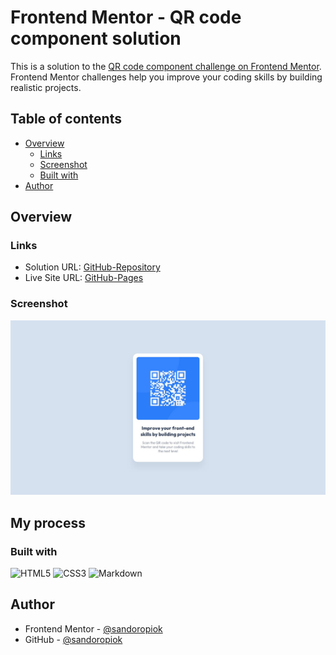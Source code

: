 # Frontend Mentor - QR code component solution

This is a solution to the [QR code component challenge on Frontend Mentor](https://www.frontendmentor.io/challenges/qr-code-component-iux_sIO_H). Frontend Mentor challenges help you improve your coding skills by building realistic projects.

## Table of contents

- [Overview](#overview)
  - [Links](#links)
  - [Screenshot](#screenshot)
  - [Built with](#built-with)
- [Author](#author)

## Overview

### Links

- Solution URL: [GitHub-Repository](https://github.com/sandoropiok/qr-code-component-frontend-mentor)
- Live Site URL: [GitHub-Pages](https://sandoropiok.github.io/qr-code-component-frontend-mentor/)

### Screenshot

![screenshot](./design/desktop-design.jpg)

## My process

### Built with

![HTML5](https://img.shields.io/badge/html5-%23E34F26.svg?style=for-the-badge&logo=html5&logoColor=white) ![CSS3](https://img.shields.io/badge/css3-%231572B6.svg?style=for-the-badge&logo=css3&logoColor=white) ![Markdown](https://img.shields.io/badge/markdown-%23000000.svg?style=for-the-badge&logo=markdown&logoColor=white)

## Author

- Frontend Mentor - [@sandoropiok](https://www.frontendmentor.io/profile/sandoropiok)
- GitHub - [@sandoropiok](https://github.com/sandoropiok)
